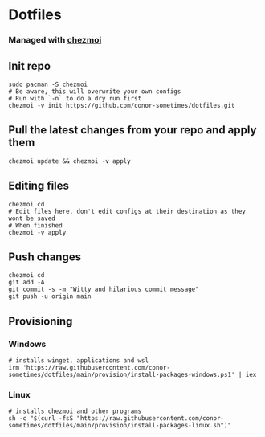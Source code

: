 # Dotfiles

### Managed with [chezmoi](https://github.com/twpayne/chezmoi)

## Init repo
```
sudo pacman -S chezmoi
# Be aware, this will overwrite your own configs
# Run with `-n` to do a dry run first
chezmoi -v init https://github.com/conor-sometimes/dotfiles.git
```

## Pull the latest changes from your repo and apply them
```
chezmoi update && chezmoi -v apply
```

## Editing files
```
chezmoi cd
# Edit files here, don't edit configs at their destination as they wont be saved
# When finished
chezmoi -v apply
```

## Push changes
```
chezmoi cd
git add -A
git commit -s -m "Witty and hilarious commit message"
git push -u origin main
```

## Provisioning
### Windows
```
# installs winget, applications and wsl
irm 'https://raw.githubusercontent.com/conor-sometimes/dotfiles/main/provision/install-packages-windows.ps1' | iex
```

### Linux
```
# installs chezmoi and other programs
sh -c "$(curl -fsS "https://raw.githubusercontent.com/conor-sometimes/dotfiles/main/provision/install-packages-linux.sh")"
```
